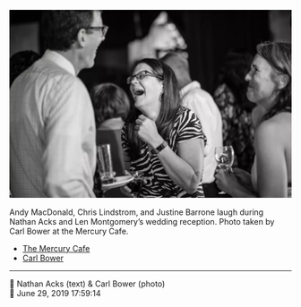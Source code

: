 ![Andy MacDonald, Chris Lindstrom, and Justine Barrone laugh](assets/2019-06-29-set-3-the-reception-23.webp)

Andy MacDonald, Chris Lindstrom, and Justine Barrone laugh during Nathan Acks and Len Montgomery’s wedding reception. Photo taken by Carl Bower at the Mercury Cafe.

* [The Mercury Cafe](http://mercurycafe.com)
* [Carl Bower](https://carlbowerphotos.com)

- - - -

<span aria-hidden="true">👥</span> Nathan Acks (text) & Carl Bower (photo)  
<span aria-hidden="true">📅</span> June 29, 2019 17:59:14

